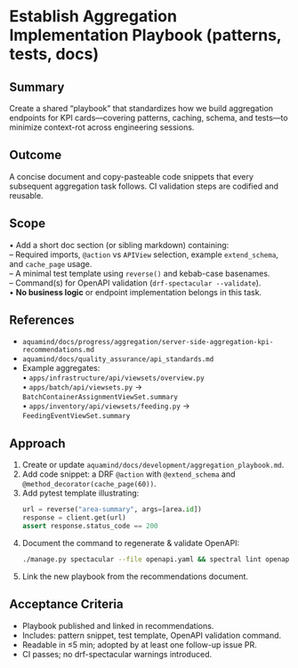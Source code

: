 # Establish Aggregation Implementation Playbook (patterns, tests, docs)

## Summary  
Create a shared “playbook” that standardizes how we build aggregation endpoints for KPI cards—covering patterns, caching, schema, and tests—to minimize context-rot across engineering sessions.

## Outcome  
A concise document and copy-pasteable code snippets that every subsequent aggregation task follows. CI validation steps are codified and reusable.

## Scope  
• Add a short doc section (or sibling markdown) containing:  
  – Required imports, `@action` vs `APIView` selection, example `extend_schema`, and `cache_page` usage.  
  – A minimal test template using `reverse()` and kebab-case basenames.  
  – Command(s) for OpenAPI validation (`drf-spectacular --validate`).  
• **No business logic** or endpoint implementation belongs in this task.

## References  
- `aquamind/docs/progress/aggregation/server-side-aggregation-kpi-recommendations.md`  
- `aquamind/docs/quality_assurance/api_standards.md`  
- Example aggregates:  
  • `apps/infrastructure/api/viewsets/overview.py`  
  • `apps/batch/api/viewsets.py` → `BatchContainerAssignmentViewSet.summary`  
  • `apps/inventory/api/viewsets/feeding.py` → `FeedingEventViewSet.summary`

## Approach  
1. Create or update `aquamind/docs/development/aggregation_playbook.md`.  
2. Add code snippet: a DRF `@action` with `@extend_schema` and `@method_decorator(cache_page(60))`.  
3. Add pytest template illustrating:  
   ```python
   url = reverse("area-summary", args=[area.id])
   response = client.get(url)
   assert response.status_code == 200
   ```  
4. Document the command to regenerate & validate OpenAPI:  
   ```bash
   ./manage.py spectacular --file openapi.yaml && spectral lint openapi.yaml
   ```  
5. Link the new playbook from the recommendations document.

## Acceptance Criteria  
- Playbook published and linked in recommendations.  
- Includes: pattern snippet, test template, OpenAPI validation command.  
- Readable in ≤5 min; adopted by at least one follow-up issue PR.  
- CI passes; no drf-spectacular warnings introduced.
